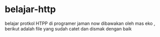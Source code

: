 # belajar-http
belajar protkol HTPP di programer jaman now dibawakan oleh mas eko , berikut adalah file yang sudah catet dan dismak dengan baik
